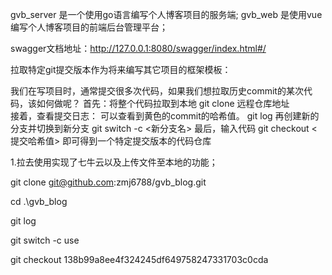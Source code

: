  gvb_server 是一个使用go语言编写个人博客项目的服务端;
gvb_web 是使用vue编写个人博客项目的前端后台管理平台；

swagger文档地址：http://127.0.0.1:8080/swagger/index.html#/

拉取特定git提交版本作为将来编写其它项目的框架模板：

我们在写项目时，通常提交很多次代码，如果我们想拉取历史commit的某次代码，该如何做呢？
首先：将整个代码拉取到本地
git clone 远程仓库地址                
接着，查看提交日志：
可以查看到黄色的commit的哈希值。
git log
再创建新的分支并切换到新分支
git switch -c <新分支名>
最后，输入代码
git checkout <提交哈希值>
即可得到一个特定提交版本的代码仓库

1.拉去使用实现了七牛云以及上传文件至本地的功能；

git clone git@github.com:zmj6788/gvb_blog.git

cd .\gvb_blog

git log

git switch -c use

git checkout 138b99a8ee4f324245df649758247331703c0cda